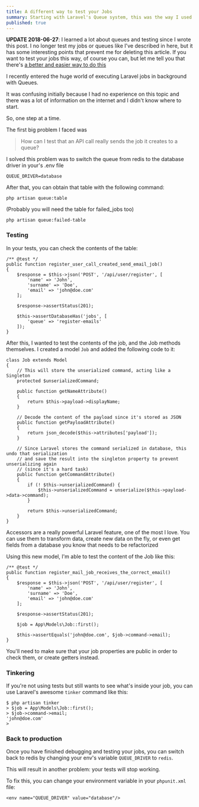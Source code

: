 ```yaml
---
title: A different way to test your Jobs
summary: Starting with Laravel's Queue system, this was the way I used to test the content of the job.
published: true
---
```

**UPDATE 2018-06-27**: I learned a lot about queues and testing since I wrote this post. I no longer test my jobs or queues like I've described in here, but it has some interesting points that prevent me for deleting this article. If you want to test your jobs this way, of course you can, but let me tell you that there's [a better and easier way to do this](https://laravel.com/docs/5.6/mocking#queue-fake)

I recently entered the huge world of executing Laravel jobs in background with Queues.

It was confusing initially because I had no experience on this topic and there was a lot of information on the internet and I didn't know where to start.

So, one step at a time.

The first big problem I faced was 
> How can I test that an API call really sends the job it creates to a queue? 

I solved this problem was to switch the queue from redis to the database driver in your's .env file
```
QUEUE_DRIVER=database
```

After that, you can obtain that table with the following command:

```
php artisan queue:table
```

(Probably you will need the table for failed_jobs too)

```
php artisan queue:failed-table
```
### Testing

In your tests, you can check the contents of the table:

```
/** @test */
public function register_user_call_created_send_email_job()
{
    $response = $this->json('POST', '/api/user/register', [
    	'name' => 'John',
    	'surname' => 'Doe',
    	'email' => 'john@doe.com'
    ];
    
    $response->assertStatus(201);
    
    $this->assertDatabaseHas('jobs', [
    	'queue' => 'register-emails'
    ]);
}

```

After this, I wanted to test the contents of the job, and the Job methods themselves. I created a model `Job` and added the following code to it:

```
class Job extends Model
{
    // This will store the unserialized command, acting like a Singleton
    protected $unserializedCommand;

    public function getNameAttribute()
    {
        return $this->payload->displayName;
    }

    // Decode the content of the payload since it's stored as JSON
    public function getPayloadAttribute()
    {
        return json_decode($this->attributes['payload']);
    }
	
	// Since Laravel stores the command serialized in database, this undo that serialization 
    // and save the result into the singleton property to prevent unserializing again 
    // (since it's a hard task)
    public function getCommandAttribute()
    {
        if (! $this->unserializedCommand) {
            $this->unserializedCommand = unserialize($this->payload->data->command);
        }

        return $this->unserializedCommand;
    }
}
```


Accessors are a really powerful Laravel feature, one of the most I love. You can use them to transform data, create new data on the fly, or even get fields from a database you know that needs to be refactorized

Using this new model, I'm able to test the content of the Job like this:

```
/** @test */
public function register_mail_job_receives_the_correct_email()
{
    $response = $this->json('POST', '/api/user/register', [
    	'name' => 'John',
    	'surname' => 'Doe',
    	'email' => 'john@doe.com'
    ];
    
    $response->assertStatus(201);
    
    $job = App\Models\Job::first();
    
    $this->assertEquals('john@doe.com', $job->command->email);
}
```


You'll need to make sure that your job properties are public in order to check them, or create getters instead.

### Tinkering

If you're not using tests but still wants to see what's inside your job, you can use Laravel's awesome `tinker` command like this:

```
$ php artisan tinker
> $job = App\Models\Job::first();
> $job->command->email;
'john@doe.com'
>
```

### Back to production

Once you have finished debugging and testing your jobs, you can switch back to redis by changing your env's variable `QUEUE_DRIVER` to `redis`.

This will result in another problem: your tests will stop working.

To fix this, you can change your environment variable in your `phpunit.xml` file:

```
<env name="QUEUE_DRIVER" value="database"/>
```